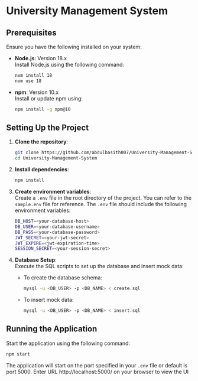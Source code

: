 
# University Management System

## Prerequisites

Ensure you have the following installed on your system:

- **Node.js**: Version 18.x  
  Install Node.js using the following command:
  ```bash
  nvm install 18
  nvm use 18
  ```

- **npm**: Version 10.x  
  Install or update npm using:
  ```bash
  npm install -g npm@10
  ```

## Setting Up the Project

1. **Clone the repository**:
   ```bash
   git clone https://github.com/abdulbasith007/University-Management-System.git
   cd University-Management-System
   ```

2. **Install dependencies**:
   ```bash
   npm install
   ```

3. **Create environment variables**:  
   Create a `.env` file in the root directory of the project. You can refer to the `sample.env` file for reference. The `.env` file should include the following environment variables:

   ```bash
   DB_HOST=<your-database-host>
   DB_USER=<your-database-username>
   DB_PASS=<your-database-password>
   JWT_SECRET=<your-jwt-secret>
   JWT_EXPIRE=<jwt-expiration-time>
   SESSION_SECRET=<your-session-secret>
   ```

4. **Database Setup**:  
   Execute the SQL scripts to set up the database and insert mock data:
   
   - To create the database schema:
     ```bash
     mysql -u <DB_USER> -p <DB_NAME> < create.sql
     ```
   
   - To insert mock data:
     ```bash
     mysql -u <DB_USER> -p <DB_NAME> < insert.sql
     ```

## Running the Application

Start the application using the following command:
```bash
npm start
```

The application will start on the port specified in your `.env` file or default is port 5000.
Enter URL http://localhost:5000/ on your browser to view the UI

